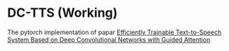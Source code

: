 # DC-TTS (Working)
The pytorch implementation of papar [Efficiently Trainable Text-to-Speech System Based on Deep Convolutional Networks with Guided Attention](https://arxiv.org/abs/1710.08969)
